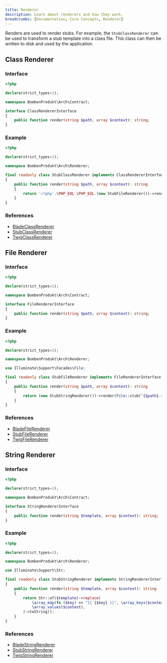 ```yaml
---
title: Renderer
description: Learn about renderers and how they work.
breadcrumbs: [Documentation, Core Concepts, Renderer]
---
```


Renders are used to render stubs. For example, the `StubClassRenderer` can be used to transform a stub template into a class file. This class can then be written to disk and used by the application.

## Class Renderer

### Interface

```php
<?php

declare(strict_types=1);

namespace BombenProdukt\Arch\Contract;

interface ClassRendererInterface
{
    public function render(string $path, array $context): string;
}
```

### Example

```php
<?php

declare(strict_types=1);

namespace BombenProdukt\Arch\Renderer;

final readonly class StubClassRenderer implements ClassRendererInterface
{
    public function render(string $path, array $context): string
    {
        return '<?php'.\PHP_EOL.\PHP_EOL.(new StubFileRenderer())->render($path, $context);
    }
}
```

### References

- [BladeClassRenderer](https://github.com/faustbrian/laravel-arch/tree/main/src/Renderer/BladeClassRenderer.php)
- [StubClassRenderer](https://github.com/faustbrian/laravel-arch/tree/main/src/Renderer/StubClassRenderer.php)
- [TwigClassRenderer](https://github.com/faustbrian/laravel-arch/tree/main/src/Renderer/TwigClassRenderer.php)

## File Renderer

### Interface

```php
<?php

declare(strict_types=1);

namespace BombenProdukt\Arch\Contract;

interface FileRendererInterface
{
    public function render(string $path, array $context): string;
}
```

### Example

```php
<?php

declare(strict_types=1);

namespace BombenProdukt\Arch\Renderer;

use Illuminate\Support\Facades\File;

final readonly class StubFileRenderer implements FileRendererInterface
{
    public function render(string $path, array $context): string
    {
        return (new StubStringRenderer())->render(File::stub("{$path}.stub"), $context);
    }
}
```

### References

- [BladeFileRenderer](https://github.com/faustbrian/laravel-arch/tree/main/src/Renderer/BladeFileRenderer.php)
- [StubFileRenderer](https://github.com/faustbrian/laravel-arch/tree/main/src/Renderer/StubFileRenderer.php)
- [TwigFileRenderer](https://github.com/faustbrian/laravel-arch/tree/main/src/Renderer/TwigFileRenderer.php)

## String Renderer

### Interface

```php
<?php

declare(strict_types=1);

namespace BombenProdukt\Arch\Contract;

interface StringRendererInterface
{
    public function render(string $template, array $context): string;
}
```

### Example

```php
<?php

declare(strict_types=1);

namespace BombenProdukt\Arch\Renderer;

use Illuminate\Support\Str;

final readonly class StubStringRenderer implements StringRendererInterface
{
    public function render(string $template, array $context): string
    {
        return Str::of($template)->replace(
            \array_map(fn ($key) => "{{ {$key} }}", \array_keys($context)),
            \array_values($context),
        )->toString();
    }
}
```

### References

- [BladeStringRenderer](https://github.com/faustbrian/laravel-arch/tree/main/src/Renderer/BladeStringRenderer.php)
- [StubStringRenderer](https://github.com/faustbrian/laravel-arch/tree/main/src/Renderer/StubStringRenderer.php)
- [TwigStringRenderer](https://github.com/faustbrian/laravel-arch/tree/main/src/Renderer/TwigStringRenderer.php)
